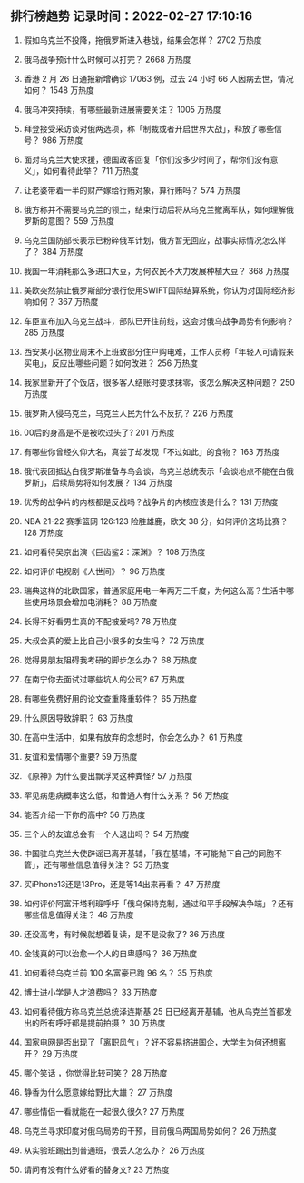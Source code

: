 
## 排行榜趋势 记录时间：2022-02-27 17:10:16
  
  1. 假如乌克兰不投降，拖俄罗斯进入巷战，结果会怎样？ 2702 万热度
    
  2. 俄乌战争预计什么时候可以打完？ 2668 万热度
    
  3. 香港 2 月 26 日通报新增确诊 17063 例，过去 24 小时 66 人因病去世，情况如何？ 1548 万热度
    
  4. 俄乌冲突持续，有哪些最新进展需要关注？ 1005 万热度
    
  5. 拜登接受采访谈对俄两选项，称「制裁或者开启世界大战」，释放了哪些信号？ 986 万热度
    
  6. 面对乌克兰大使求援，德国政客回复「你们没多少时间了，帮你们没有意义」，如何看待此举？ 711 万热度
    
  7. 让老婆带着一半的财产嫁给行贿对象，算行贿吗？ 574 万热度
    
  8. 俄方称并不需要乌克兰的领土，结束行动后将从乌克兰撤离军队，如何理解俄罗斯的意图？ 559 万热度
    
  9. 乌克兰国防部长表示已粉碎俄军计划，俄方暂无回应，战事实际情况怎么样了？ 384 万热度
    
  10. 我国一年消耗那么多进口大豆，为何农民不大力发展种植大豆？ 368 万热度
    
  11. 美欧突然禁止俄罗斯部分银行使用SWIFT国际结算系统，你认为对国际经济影响如何？ 367 万热度
    
  12. 车臣宣布加入乌克兰战斗，部队已开往前线，这会对俄乌战争局势有何影响？ 285 万热度
    
  13. 西安某小区物业周末不上班致部分住户购电难，工作人员称「年轻人可请假来买电」，反应出哪些问题？如何改进？ 256 万热度
    
  14. 我家里新开了个饭店，很多客人结账时要求抹零，该怎么解决这种问题？ 250 万热度
    
  15. 俄罗斯入侵乌克兰，乌克兰人民为什么不反抗？ 226 万热度
    
  16. 00后的身高是不是被吹过头了? 201 万热度
    
  17. 有哪些你曾经久仰大名，真尝了却发现「不过如此」的食物？ 163 万热度
    
  18. 俄代表团抵达白俄罗斯准备与乌会谈，乌克兰总统表示「会谈地点不能在白俄罗斯」，后续局势将如何发展？ 134 万热度
    
  19. 优秀的战争片的内核都是反战吗？战争片的内核应该是什么？ 131 万热度
    
  20. NBA 21-22 赛季篮网 126:123 险胜雄鹿，欧文 38 分，如何评价这场比赛？ 128 万热度
    
  21. 如何看待吴京出演《巨齿鲨2：深渊》？ 108 万热度
    
  22. 如何评价电视剧《人世间》？ 96 万热度
    
  23. 瑞典这样的北欧国家，普通家庭用电一年两万三千度，为何这么高？生活中哪些使用场景会增加电消耗？ 88 万热度
    
  24. 长得不好看男生真的不配被爱吗? 78 万热度
    
  25. 大叔会真的爱上比自己小很多的女生吗？ 72 万热度
    
  26. 觉得男朋友阻碍我考研的脚步怎么办？ 68 万热度
    
  27. 在南宁你去面试过哪些坑人的公司? 67 万热度
    
  28. 有哪些免费好用的论文查重降重软件？ 65 万热度
    
  29. 什么原因导致辞职？ 63 万热度
    
  30. 在高中生活中，如果有放弃的念想时，你会怎么办？ 61 万热度
    
  31. 友谊和爱情哪个重要? 59 万热度
    
  32. 《原神》为什么要出飘浮灵这种粪怪? 57 万热度
    
  33. 罕见病患病概率这么低，和普通人有什么关系？ 56 万热度
    
  34. 能否介绍一下你的高中? 56 万热度
    
  35. 三个人的友谊总会有一个人退出吗？ 54 万热度
    
  36. 中国驻乌克兰大使辟谣已离开基辅，「我在基辅，不可能抛下自己的同胞不管」，还有哪些信息值得关注？ 53 万热度
    
  37. 买iPhone13还是13Pro，还是等14出来再看？ 47 万热度
    
  38. 如何评价阿富汗塔利班呼吁「俄乌保持克制，通过和平手段解决争端」？还有哪些信息值得关注？ 46 万热度
    
  39. 还没高考，有时候就想着复读，是不是没救了? 36 万热度
    
  40. 金钱真的可以治愈一个人的自卑感吗？ 36 万热度
    
  41. 如何看待乌克兰前 100 名富豪已跑 96 名？ 35 万热度
    
  42. 博士进小学是人才浪费吗？ 33 万热度
    
  43. 如何看待俄方称乌克兰总统泽连斯基 25 日已经离开基辅，他从乌克兰首都发出的所有呼吁都是提前拍摄？ 30 万热度
    
  44. 国家电网是否出现了「离职风气」？好不容易挤进国企，大学生为何还想离开？ 29 万热度
    
  45. 哪个笑话 ，你觉得比较可笑？ 28 万热度
    
  46. 静香为什么愿意嫁给野比大雄？ 27 万热度
    
  47. 哪些情侣一看就能在一起很久很久? 27 万热度
    
  48. 乌克兰寻求印度对俄乌局势的干预，目前俄乌两国局势如何？ 26 万热度
    
  49. 从实验班踢出到普通班，很丢人怎么办？ 26 万热度
    
  50. 请问有没有什么好看的替身文? 23 万热度
    